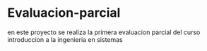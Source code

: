 # Evaluacion-parcial
 en este proyecto se realiza la primera evaluacion parcial del curso introduccion a la ingenieria en sistemas
